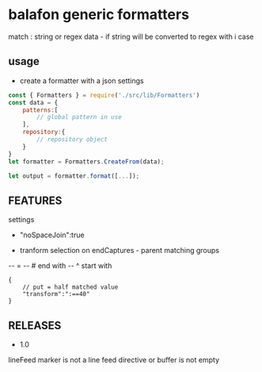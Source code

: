 # balafon generic formatters


match : string or regex data - if string will be converted to regex with i case

## usage

- create a formatter with a json settings

```js
const { Formatters } = require('./src/lib/Formatters')
const data = {
    patterns:[
        // global pattern in use
    ],
    repository:{
        // repository object
    }
}
let formatter = Formatters.CreateFrom(data);

let output = formatter.format([...]);

```

## FEATURES

settings
- "noSpaceJoin":true  

- tranform selection on endCaptures - parent matching groups

-- =
-- # end with
-- ^ start with

```jsonc
{
    // put = half matched value
    "transform":":==40"
}
```

## RELEASES


- 1.0


lineFeed
marker is not a line feed directive or buffer is not empty




